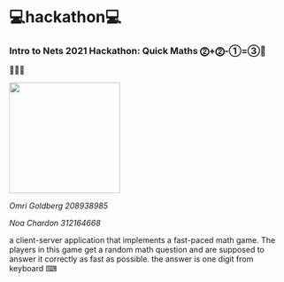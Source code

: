 # 💻hackathon💻

### Intro to Nets 2021 Hackathon: Quick Maths ⓶+⓶-①=③👑
🍕🍕🍕

<img src="https://steamuserimages-a.akamaihd.net/ugc/911293473580328863/DCB12F76423E5226064ABC302B326C2F527A42DF/" height="200"/> 

*Omri Goldberg 208938985*

*Noa Chardon 312164668*


a client-server application that implements a fast-paced math
game. The players in this game get a random math question and are supposed to answer it
correctly as fast as possible.
the answer is one digit from keyboard ⌨
